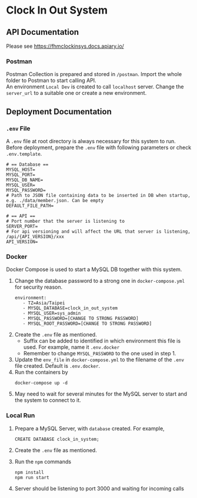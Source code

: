 # Clock In Out System
 
## API Documentation
Please see https://fhmclockinsys.docs.apiary.io/  
### Postman
Postman Collection is prepared and stored in `/postman`. Import the whole folder to Postman to start calling API.  
An environment `Local Dev` is created to call `localhost` server. Change the `server_url` to a suitable one or create a new environment.

## Deployment Documentation
### `.env` File
A `.env` file at root directory is always necessary for this system to run.  
Before deployment, prepare the `.env` file with following parameters or check `.env.template`.
   ```
   # == Database ==
   MYSQL_HOST=
   MYSQL_PORT=
   MYSQL_DB_NAME=
   MYSQL_USER=
   MYSQL_PASSWORD=
   # Path to JSON file containing data to be inserted in DB when startup, e.g. ./data/member.json. Can be empty
   DEFAULT_FILE_PATH=
   
   # == API ==
   # Port number that the server is listening to
   SERVER_PORT=
   # For api versioning and will affect the URL that server is listening, /api/{API_VERSION}/xxx
   API_VERSION=
   ```

### Docker
Docker Compose is used to start a MySQL DB together with this system.

1. Change the database password to a strong one in `docker-compose.yml` for security reason.
   ```
   environment:
      - TZ=Asia/Taipei
      - MYSQL_DATABASE=clock_in_out_system
      - MYSQL_USER=sys_admin
      - MYSQL_PASSWORD=[CHANGE TO STRONG PASSWORD]
      - MYSQL_ROOT_PASSWORD=[CHANGE TO STRONG PASSWORD]
   ```
2. Create the `.env` file as mentioned. 
   - Suffix can be added to identified in which environment this file is used. For example, name it `.env.docker`
   - Remember to change `MYSQL_PASSWORD` to the one used in step 1.
3. Update the `env_file` in `docker-compose.yml` to the filename of the `.env` file created. Default is `.env.docker`.
4. Run the containers by
   ```
   docker-compose up -d
   ```
5. May need to wait for several minutes for the MySQL server to start and the system to connect to it.

### Local Run
1. Prepare a MySQL Server, with `database` created. For example,
   ```
   CREATE DATABASE clock_in_system;
   ```

4. Create the `.env` file as mentioned.

5. Run the `npm` commands
   ```
   npm install
   npm run start
   ```
6. Server should be listening to port 3000 and waiting for incoming calls
